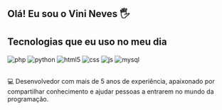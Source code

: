 ## Olá! Eu sou o Vini Neves 🖐️

## Tecnologias que eu uso no meu dia

<div style="display: inline_block">
  <img align="center" alt="php" src="https://img.shields.io/badge/PHP-777BB4?style=for-the-badge&logo=php&logoColor=white" />
 <img align="center" alt="python" src="https://img.shields.io/badge/Python-3776AB?style=for-the-badge&logo=python&logoColor=white" />
  <img align="center" alt="html5" src="https://img.shields.io/badge/HTML5-E34F26?style=for-the-badge&logo=html5&logoColor=white" />
  <img align="center" alt="css" src="https://img.shields.io/badge/CSS3-1572B6?style=for-the-badge&logo=css3&logoColor=white" />
  <img align="center" alt="js" src="https://img.shields.io/badge/JavaScript-F7DF1E?style=for-the-badge&logo=javascript&logoColor=black" />
  <img align="center" alt="mysql" src="https://img.shields.io/badge/MySQL-4479A1?style=for-the-badge&logo=mysql&logoColor=black" />

 
</div><br/>

💻 Desenvolvedor com mais de 5 anos de experiência, apaixonado por compartilhar conhecimento e ajudar pessoas a entrarem no mundo da programação.

